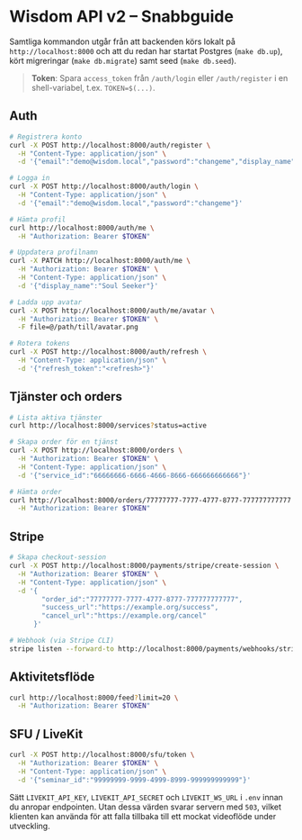 # Wisdom API v2 – Snabbguide

Samtliga kommandon utgår från att backenden körs lokalt på `http://localhost:8000` och att du redan har startat Postgres (`make db.up`), kört migreringar (`make db.migrate`) samt seed (`make db.seed`).

> **Token**: Spara `access_token` från `/auth/login` eller `/auth/register` i en shell-variabel, t.ex. `TOKEN=$(...)`.

## Auth

```bash
# Registrera konto
curl -X POST http://localhost:8000/auth/register \
  -H "Content-Type: application/json" \
  -d '{"email":"demo@wisdom.local","password":"changeme","display_name":"Demo"}'

# Logga in
curl -X POST http://localhost:8000/auth/login \
  -H "Content-Type: application/json" \
  -d '{"email":"demo@wisdom.local","password":"changeme"}'

# Hämta profil
curl http://localhost:8000/auth/me \
  -H "Authorization: Bearer $TOKEN"

# Uppdatera profilnamn
curl -X PATCH http://localhost:8000/auth/me \
  -H "Authorization: Bearer $TOKEN" \
  -H "Content-Type: application/json" \
  -d '{"display_name":"Soul Seeker"}'

# Ladda upp avatar
curl -X POST http://localhost:8000/auth/me/avatar \
  -H "Authorization: Bearer $TOKEN" \
  -F file=@/path/till/avatar.png

# Rotera tokens
curl -X POST http://localhost:8000/auth/refresh \
  -H "Content-Type: application/json" \
  -d '{"refresh_token":"<refresh>"}'
```

## Tjänster och orders

```bash
# Lista aktiva tjänster
curl http://localhost:8000/services?status=active

# Skapa order för en tjänst
curl -X POST http://localhost:8000/orders \
  -H "Authorization: Bearer $TOKEN" \
  -H "Content-Type: application/json" \
  -d '{"service_id":"66666666-6666-4666-8666-666666666666"}'

# Hämta order
curl http://localhost:8000/orders/77777777-7777-4777-8777-777777777777 \
  -H "Authorization: Bearer $TOKEN"
```

## Stripe

```bash
# Skapa checkout-session
curl -X POST http://localhost:8000/payments/stripe/create-session \
  -H "Authorization: Bearer $TOKEN" \
  -H "Content-Type: application/json" \
  -d '{
        "order_id":"77777777-7777-4777-8777-777777777777",
        "success_url":"https://example.org/success",
        "cancel_url":"https://example.org/cancel"
      }'

# Webhook (via Stripe CLI)
stripe listen --forward-to http://localhost:8000/payments/webhooks/stripe
```

## Aktivitetsflöde

```bash
curl http://localhost:8000/feed?limit=20 \
  -H "Authorization: Bearer $TOKEN"
```

## SFU / LiveKit

```bash
curl -X POST http://localhost:8000/sfu/token \
  -H "Authorization: Bearer $TOKEN" \
  -H "Content-Type: application/json" \
  -d '{"seminar_id":"99999999-9999-4999-8999-999999999999"}'
```

Sätt `LIVEKIT_API_KEY`, `LIVEKIT_API_SECRET` och `LIVEKIT_WS_URL` i `.env` innan du anropar endpointen. Utan dessa värden svarar servern med `503`, vilket klienten kan använda för att falla tillbaka till ett mockat videoflöde under utveckling.
